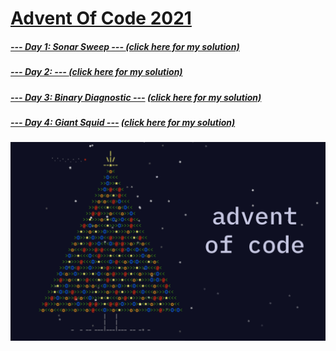 # [Advent Of Code 2021](https://adventofcode.com/2021)
##### [--- Day 1: Sonar Sweep ---      	     ](https://adventofcode.com/2021/day/1) [(click here for my solution)](https://github.com/RodicaMihaelaVasilescu/AdventOfCode2021/blob/main/Day%2001/Day%201.cpp)
##### [--- Day 2: ---      	     ](https://adventofcode.com/2021/day/2) [(click here for my solution)](https://github.com/RodicaMihaelaVasilescu/AdventOfCode2021/blob/main/Day%2002/Day%202.cpp)
##### [--- Day 3: Binary Diagnostic ---](https://adventofcode.com/2021/day/3) [(click here for my solution)](https://github.com/RodicaMihaelaVasilescu/AdventOfCode2021/blob/main/Day%2003/Day%203.cpp)
##### [--- Day 4: Giant Squid ---](https://adventofcode.com/2021/day/4) [(click here for my solution)](https://github.com/RodicaMihaelaVasilescu/AdventOfCode2021/blob/main/Day%2004/Day%204.cpp)


![alt text](AdventOfCode.png)
